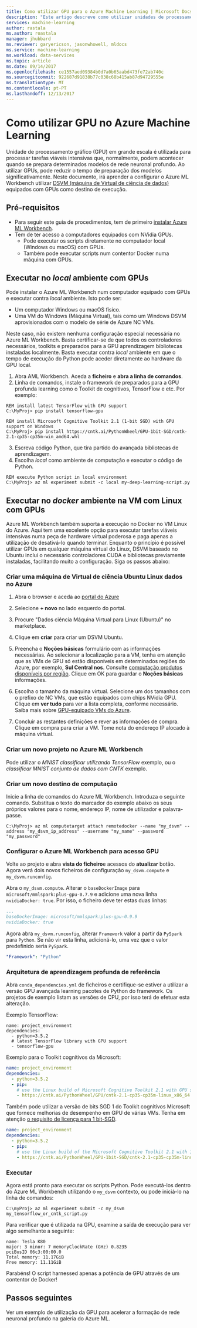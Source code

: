 ```yaml
---
title: Como utilizar GPU para o Azure Machine Learning | Microsoft Docs
description: "Este artigo descreve como utilizar unidades de processamento gráfico (GPU) para dar formação sobre as redes neurais profundo no Azure Machine Learning Workbench."
services: machine-learning
author: rastala
ms.author: roastala
manager: jhubbard
ms.reviewer: garyericson, jasonwhowell, mldocs
ms.service: machine-learning
ms.workload: data-services
ms.topic: article
ms.date: 09/14/2017
ms.openlocfilehash: ce1557aed09384b0d7a0b65aabd473fe72ab740c
ms.sourcegitcommit: 922687d91838b77c038c68b415ab87d94729555e
ms.translationtype: MT
ms.contentlocale: pt-PT
ms.lasthandoff: 12/13/2017
---
```

# <a name="how-to-use-gpu-in-azure-machine-learning"></a>Como utilizar GPU no Azure Machine Learning
Unidade de processamento gráfico (GPU) em grande escala é utilizada para processar tarefas viáveis intensivas que, normalmente, podem acontecer quando se prepara determinados modelos de rede neuronal profundo. Ao utilizar GPUs, pode reduzir o tempo de preparação dos modelos significativamente. Neste documento, irá aprender a configurar o Azure ML Workbench utilizar [DSVM (máquina de Virtual de ciência de dados)](https://docs.microsoft.com/azure/machine-learning/data-science-virtual-machine/overview) equipados com GPUs como destino de execução. 

## <a name="prerequisites"></a>Pré-requisitos
- Para seguir este guia de procedimentos, tem de primeiro [instalar Azure ML Workbench](quickstart-installation.md).
- Tem de ter acesso a computadores equipados com NVidia GPUs.
    - Pode executar os scripts diretamente no computador local (Windows ou macOS) com GPUs.
    - Também pode executar scripts num contentor Docker numa máquina com GPUs.

## <a name="execute-in-local-environment-with-gpus"></a>Executar no _local_ ambiente com GPUs
Pode instalar o Azure ML Workbench num computador equipado com GPUs e executar contra _local_ ambiente. Isto pode ser:
- Um computador Windows ou macOS físico.
- Uma VM do Windows (Máquina Virtual), tais como um Windows DSVM aprovisionados com o modelo de série de Azure NC VMs.

Neste caso, não existem nenhuma configuração especial necessária no Azure ML Workbench. Basta certificar-se de que todos os controladores necessários, toolkits e preparados para a GPU aprendizagem bibliotecas instaladas localmente. Basta executar contra _local_ ambiente em que o tempo de execução do Python pode aceder diretamente ao hardware da GPU local.

1. Abra AML Workbench. Aceda a **ficheiro** e **abra a linha de comandos**. 
2. Linha de comandos, instale o framework de preparados para a GPU profunda learning como o Toolkit de cognitivos, TensorFlow e etc. Por exemplo:

```batch
REM install latest TensorFlow with GPU support
C:\MyProj> pip install tensorflow-gpu

REM install Microsoft Cognitive Toolkit 2.1 (1-bit SGD) with GPU support on Windows
C:\MyProj> pip install https://cntk.ai/PythonWheel/GPU-1bit-SGD/cntk-2.1-cp35-cp35m-win_amd64.whl
```

3. Escreva código Python, que tira partido do avançada bibliotecas de aprendizagem.
4. Escolha _local_ como ambiente de computação e executar o código de Python.

```batch
REM execute Python script in local environment
C:\MyProj> az ml experiment submit -c local my-deep-learning-script.py
```

## <a name="execute-in-docker-environment-on-linux-vm-with-gpus"></a>Executar no _docker_ ambiente na VM com Linux com GPUs
Azure ML Workbench também suporta a execução no Docker no VM Linux do Azure. Aqui tem uma excelente opção para executar tarefas viáveis intensivas numa peça de hardware virtual poderosa e paga apenas a utilização de desativá-lo quando terminar. Enquanto o princípio é possível utilizar GPUs em qualquer máquina virtual do Linux, DSVM baseado no Ubuntu inclui o necessário controladores CUDA e bibliotecas previamente instaladas, facilitando muito a configuração. Siga os passos abaixo:

### <a name="create-a-ubuntu-based-linux-data-science-virtual-machine-in-azure"></a>Criar uma máquina de Virtual de ciência Ubuntu Linux dados no Azure
1. Abra o browser e aceda ao [portal do Azure](https://portal.azure.com)

2. Selecione **+ novo** no lado esquerdo do portal.

3. Procure "Dados ciência Máquina Virtual para Linux (Ubuntu)" no marketplace.

4. Clique em **criar** para criar um DSVM Ubuntu.

5. Preencha o **Noções básicas** formulário com as informações necessárias.
Ao selecionar a localização para a VM, tenha em atenção que as VMs de GPU só estão disponíveis em determinados regiões do Azure, por exemplo, **Sul Central nos**. Consulte [computação produtos disponíveis por região](https://azure.microsoft.com/regions/services/).
Clique em OK para guardar o **Noções básicas** informações.

6. Escolha o tamanho da máquina virtual. Selecione um dos tamanhos com o prefixo de NC VMs, que estão equipados com chips NVidia GPU.  Clique em **ver tudo** para ver a lista completa, conforme necessário. Saiba mais sobre [GPU-equipado VMs do Azure](https://docs.microsoft.com/azure/virtual-machines/windows/sizes-gpu).

7. Concluir as restantes definições e rever as informações de compra. Clique em compra para criar a VM. Tome nota do endereço IP alocado à máquina virtual. 

### <a name="create-a-new-project-in-azure-ml-workbench"></a>Criar um novo projeto no Azure ML Workbench 
Pode utilizar o _MNIST classificar utilizando TensorFlow_ exemplo, ou o _classificar MNIST conjunto de dados com CNTK_ exemplo.

### <a name="create-a-new-compute-target"></a>Criar um novo destino de computação
Inicie a linha de comandos do Azure ML Workbench. Introduza o seguinte comando. Substitua o texto do marcador do exemplo abaixo os seus próprios valores para o nome, endereço IP, nome de utilizador e palavra-passe. 

```batch
C:\MyProj> az ml computetarget attach remotedocker --name "my_dsvm" --address "my_dsvm_ip_address" --username "my_name" --password "my_password" 
```

### <a name="configure-azure-ml-workbench-to-access-gpu"></a>Configurar o Azure ML Workbench para acesso GPU
Volte ao projeto e abra **vista do ficheiro**e acessos do **atualizar** botão. Agora verá dois novos ficheiros de configuração `my_dsvm.compute` e `my_dsvm.runconfig`.
 
Abra o `my_dsvm.compute`. Alterar o `baseDockerImage` para `microsoft/mmlspark:plus-gpu-0.7.9` e adicione uma nova linha `nvidiaDocker: true`. Por isso, o ficheiro deve ter estas duas linhas:
 
```yaml
...
baseDockerImage: microsoft/mmlspark:plus-gpu-0.9.9
nvidiaDocker: true
```
 
Agora abra `my_dsvm.runconfig`, alterar `Framework` valor a partir da `PySpark` para `Python`. Se não vir esta linha, adicioná-lo, uma vez que o valor predefinido seria `PySpark`.

```yaml
"Framework": "Python"
```
### <a name="reference-deep-learning-framework"></a>Arquitetura de aprendizagem profunda de referência 
Abra `conda_dependencies.yml` de ficheiros e certifique-se estiver a utilizar a versão GPU avançada learning pacotes de Python do framework. Os projetos de exemplo listam as versões de CPU, por isso terá de efetuar esta alteração.

Exemplo TensorFlow: 
```
name: project_environment
dependencies:
  - python=3.5.2
  # latest TensorFlow library with GPU support
  - tensorflow-gpu
```

Exemplo para o Toolkit cognitivos da Microsoft:
```yaml
name: project_environment
dependencies:
  - python=3.5.2
  - pip: 
    # use the Linux build of Microsoft Cognitive Toolkit 2.1 with GPU support
    - https://cntk.ai/PythonWheel/GPU/cntk-2.1-cp35-cp35m-linux_x86_64.whl
```

Também pode utilizar a versão de bits SGD 1 do Toolkit cognitivos Microsoft que fornece melhorias de desempenho em GPU de várias VMs. Tenha em atenção [o requisito de licença para 1 bit-SGD](https://docs.microsoft.com/cognitive-toolkit/cntk-1bit-sgd-license).

```yaml
name: project_environment
dependencies:
  - python=3.5.2
  - pip:    
    # use the Linux build of the Microsoft Cognitive Toolkit 2.1 with 1-bit SGD and GPU support
    - https://cntk.ai/PythonWheel/GPU-1bit-SGD/cntk-2.1-cp35-cp35m-linux_x86_64.whl
```

### <a name="execute"></a>Executar
Agora está pronto para executar os scripts Python. Pode executá-los dentro do Azure ML Workbench utilizando o `my_dsvm` contexto, ou pode iniciá-lo na linha de comandos:
 
```batch
C:\myProj> az ml experiment submit -c my_dsvm my_tensorflow_or_cntk_script.py
```
 
Para verificar que é utilizada na GPU, examine a saída de execução para ver algo semelhante a seguinte:

```
name: Tesla K80
major: 3 minor: 7 memoryClockRate (GHz) 0.8235
pciBusID 06c3:00:00.0
Total memory: 11.17GiB
Free memory: 11.11GiB
```

Parabéns! O script harnessed apenas a potência de GPU através de um contentor de Docker!

## <a name="next-steps"></a>Passos seguintes
Ver um exemplo de utilização da GPU para acelerar a formação de rede neuronal profundo na galeria do Azure ML.
